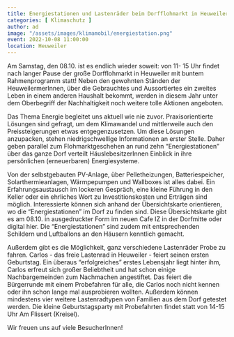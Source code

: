 ```yaml
---
title: Energiestationen und Lastenräder beim Dorfflohmarkt in Heuweiler
categories: [ Klimaschutz ]
author: ad
image: "/assets/images/klimamobil/energiestation.png"
event: 2022-10-08 11:00:00
location: Heuweiler
---
```

Am Samstag, den 08.10. ist es endlich wieder soweit: von 11- 15 Uhr findet nach langer
Pause der große Dorfflohmarkt in Heuweiler mit buntem Rahmenprogramm statt!
Neben den gewohnten Ständen der HeuweilermerInnen, über die Gebrauchtes und
Aussortiertes ein zweites Leben in einem anderen Haushalt bekommt, werden in diesem
Jahr unter dem Oberbegriff der Nachhaltigkeit noch weitere tolle Aktionen angeboten.
 
Das Thema Energie begleitet uns aktuell wie nie zuvor. Praxisorientierte Lösungen sind
gefragt, um dem Klimawandel und mittlerweile auch den Preissteigerungen etwas
entgegenzusetzen. Um diese Lösungen anzupacken, stehen niedrigschwellige
Informationen an erster Stelle. Daher geben parallel zum Flohmarktgeschehen an rund zehn
“Energiestationen” über das ganze Dorf verteilt HäuslebesitzerInnen Einblick in ihre
persönlichen (erneuerbaren) Energiesysteme.

Von der selbstgebauten PV-Anlage, über Pelletheizungen, Batteriespeicher,
Solarthermieanlagen, Wärmpepumpen und Wallboxes ist alles dabei. Ein
Erfahrungsaustausch im lockeren Gespräch, eine kleine Führung in den Keller oder ein
ehrliches Wort zu Investitionskosten und Erträgen sind möglich.
Interessierte können sich anhand der Übersichtskarte orientieren, wo die “Energiestationen”
im Dorf zu finden sind. Diese Übersichtskarte gibt es am 08.10. in ausgedruckter Form im
neuen Cafe IZ in der Dorfmitte oder digital hier. Die “Energiestationen” sind zudem mit
entsprechenden Schildern und Luftballons an den Häusern kenntlich gemacht.

Außerdem gibt es die Möglichkeit, ganz verschiedene Lastenräder Probe zu fahren. Carlos -
das freie Lastenrad in Heuweiler - feiert seinen ersten Geburtstag. Ein überaus
“erfolgreiches” erstes Lebensjahr liegt hinter ihm, Carlos erfreut sich großer Beliebtheit und
hat schon einige Nachbargemeinden zum Nachmachen angestiftet. Das feiert die
Bürgerrunde mit einem Probefahren für alle, die Carlos noch nicht kennen oder ihn schon
lange mal ausprobieren wollten. Außerdem können mindestens vier weitere Lastenradtypen
von Familien aus dem Dorf getestet werden. Die kleine Geburtstagsparty mit Probefahrten
findet statt von 14-15 Uhr Am Flissert (Kreisel).

Wir freuen uns auf viele BesucherInnen!
